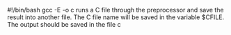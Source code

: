 #!/bin/bash
gcc -E -o c runs a C file through the preprocessor and save the result into another file. The C file name will be saved in the variable $CFILE. The output should be saved in the file c
